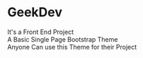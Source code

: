 # GeekDev
It's a Front End Project <br />
A Basic Single Page Bootstrap Theme <br />
Anyone Can use this Theme for their Project <br />

